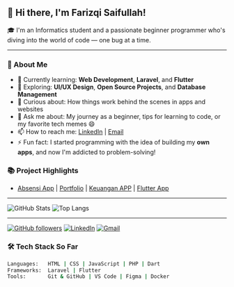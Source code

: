 ## 👋 Hi there, I'm Farizqi Saifullah!

🎓 I'm an Informatics student and a passionate beginner programmer who's diving into the world of code — one bug at a time.

---

### 🚀 About Me

- 🌱 Currently learning: **Web Development**, **Laravel**, and **Flutter**
- 🔭 Exploring: **UI/UX Design**, **Open Source Projects**, and **Database Management**
- 🧠 Curious about: How things work behind the scenes in apps and websites
- 💬 Ask me about: My journey as a beginner, tips for learning to code, or my favorite tech memes 😄
- 📫 How to reach me: [LinkedIn](www.linkedin.com/in/farizqi-saifullah) | [Email](mailto:muhamadfarizqi39@gmail.com)
- ⚡ Fun fact: I started programming with the idea of building my **own apps**, and now I'm addicted to problem-solving!

### 📚 Project Highlights
- [Absensi App](https://github.com/farizqi12/sditarrahmahlumajang) | [Portfolio](#) | [Keuangan APP](https://github.com/YUDHAADS/sistemkeuangan) | [Flutter App](https://github.com/farizqi12/WhatsApp-abal-abal)
---
![GitHub Stats](https://github-readme-stats.vercel.app/api?username=farizqi12&show_icons=true&theme=radical)
![Top Langs](https://github-readme-stats.vercel.app/api/top-langs/?username=farizqi12&layout=compact&theme=tokyonight)

---
[![GitHub followers](https://img.shields.io/github/followers/farizqi12?style=social)](https://github.com/farizqi12)
[![LinkedIn](https://img.shields.io/badge/-LinkedIn-blue?logo=linkedin&style=flat)](www.linkedin.com/in/farizqi-saifullah)
[![Gmail](https://img.shields.io/badge/Gmail-D14836?logo=gmail&logoColor=white)](mailto:muhamadfarizqi39@gmail.com)

### 🛠️ Tech Stack So Far

```bash
Languages:   HTML | CSS | JavaScript | PHP | Dart  
Frameworks:  Laravel | Flutter  
Tools:       Git & GitHub | VS Code | Figma | Docker

